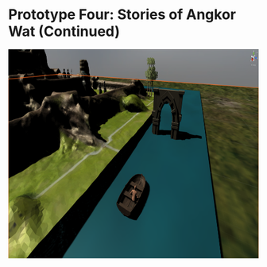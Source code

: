 
# Prototype Four: Stories of Angkor Wat (Continued) 





<img src="images/entrance1.png" width="800" height="421">
